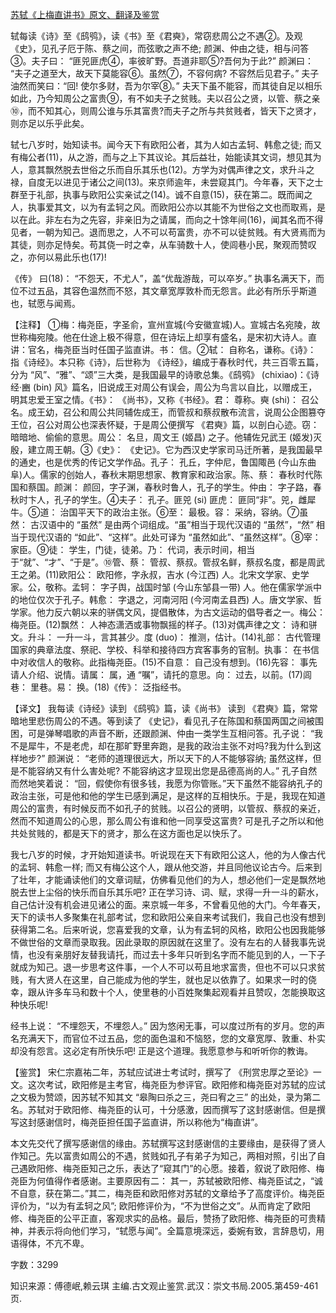 [苏轼《上梅直讲书》原文、翻译及鉴赏](https://www.vrrw.net/wx/14144.html)

轼每读《诗》至《鸱鸮》，读《书》至《君奭》，常窃悲周公之不遇②。及观《史》，见孔子厄于陈、蔡之间，而弦歌之声不绝; 颜渊、仲由之徒，相与问答③。夫子曰： “匪兕匪虎④，率彼旷野。吾道非耶⑤?吾何为于此?” 颜渊曰： “夫子之道至大，故天下莫能容⑥。虽然⑦，不容何病? 不容然后见君子。” 夫子油然而笑曰：“回! 使尔多财，吾为尔宰⑧。” 夫天下虽不能容，而其徒自足以相乐如此，乃今知周公之富贵⑨，有不如夫子之贫贱。夫以召公之贤，以管、蔡之亲⑩，而不知其心，则周公谁与乐其富贵?而夫子之所与共贫贱者，皆天下之贤才，则亦足以乐乎此矣。

轼七八岁时，始知读书。闻今天下有欧阳公者，其为人如古孟轲、韩愈之徒; 而又有梅公者(11)，从之游，而与之上下其议论。其后益壮，始能读其文词，想见其为人，意其飘然脱去世俗之乐而自乐其乐也(12)。方学为对偶声律之文，求升斗之禄，自度无以进见于诸公之间(13)。来京师逾年，未尝窥其门。今年春，天下之士群至于礼部，执事与欧阳公实亲试之(14)。诚不自意(15)，获在第二。既而闻之人，执事爱其文，以为有孟轲之风。而欧阳公亦以其能不为世俗之文也而取焉，是以在此。非左右为之先容，非亲旧为之请属，而向之十馀年间(16)，闻其名而不得见者，一朝为知己。退而思之，人不可以苟富贵，亦不可以徒贫贱。有大贤焉而为其徒，则亦足恃矣。苟其侥一时之幸，从车骑数十人，使闾巷小民，聚观而赞叹之，亦何以易此乐也(17)!

《传》 曰(18)： “不怨天，不尤人”，盖“优哉游哉，可以卒岁。” 执事名满天下，而位不过五品，其容色温然而不怒，其文章宽厚敦朴而无怨言。此必有所乐乎斯道也，轼愿与闻焉。



【注释】 ①梅：梅尧臣，字圣俞，宣州宣城(今安徽宣城)人。宣城古名宛陵，故世称梅宛陵。他在仕途上极不得意，但在诗坛上却享有盛名，是宋初大诗人。直讲：官名，梅尧臣当时任国子监直讲。书： 信。②轼： 自称名，谦称。《诗》： 指《诗经》。本只称《诗》，后世称为 《诗经》，编成于春秋时代，共三百零五篇，分为 “风”、“雅”、“颂”三大类，是我国最早的诗歌总集。《鸱鸮》 (chixiao)：《诗经·豳 (bin) 风》篇名，旧说成王对周公有误会，周公为鸟言以自比，以赠成王，明其忠爱王室之情。《书》： 《尚书》，又称《书经》。君： 尊称。奭 (shi)： 召公名。成王幼，召公和周公共同辅佐成王，而管叔和蔡叔散布流言，说周公企图篡夺王位，召公对周公也深表怀疑，于是周公便撰写 《君奭》篇，以剖白心迹。窃： 暗暗地、偷偷的意思。周公： 名旦，周文王 (姬昌) 之子。他辅佐兄武王 (姬发)灭殷，建立周王朝。③《史》： 《史记》。它为西汉史学家司马迁所著，是我国最早的通史，也是优秀的传记文学作品。孔子： 孔丘，字仲尼，鲁国陬邑 (今山东曲阜)人。儒家的创始人，春秋末期思想家、教育家和政治家。陈、蔡： 春秋时代陈国和蔡国。颜渊： 颜回，字子渊，春秋时鲁人，孔子的学生。仲由： 字子路，春秋时卞人，孔子的学生。④夫子： 孔子。匪兕 (si) 匪虎： 匪同“非”。兕，雌犀牛。⑤道： 治国平天下的政治主张。⑥至： 最极。容： 采纳，容纳。⑦虽然： 古汉语中的 “虽然” 是由两个词组成。“虽”相当于现代汉语的 “虽然”，“然” 相当于现代汉语的 “如此”、“这样”。此处可译为 “虽然如此”、“虽然这样”。⑧宰： 家臣。⑨徒： 学生，门徒，徒弟。乃： 代词，表示时间，相当于“就”、“才”、“于是”。⑩管、蔡： 管叔、蔡叔。管叔名鲜，蔡叔名度，都是周武王之弟。(11)欧阳公： 欧阳修，字永叔，吉水 (今江西) 人。北宋文学家、史学家。公，敬称。孟轲： 字子舆，战国时邹 (今山东邹县一带) 人。他在儒家学派中的地位仅次于孔子。韩愈： 字退之，河南河阳 (今河南孟县西) 人。唐文学家、哲学家。他力反六朝以来的骈偶文风，提倡散体，为古文运动的倡导者之一。梅公： 梅尧臣。(12)飘然： 人神态潇洒或事物飘摇的样子。(13)对偶声律之文： 诗和骈文。升斗： 一升一斗，言其甚少。度 (duo)： 推测，估计。(14)礼部： 古代管理国家的典章法度、祭祀、学校、科举和接待四方宾客事务的官制。执事： 在书信中对收信人的敬称。此指梅尧臣。(15)不自意： 自己没有想到。(16)先容： 事先请人介绍、说情。请属： 属，通 “嘱”，请托的意思。向： 过去，以前。(17)闾巷： 里巷。易： 换。(18)《传》： 泛指经书。

【译文】 我每读《诗经》读到 《鸱鸮》篇，读《尚书》 读到 《君奭》篇，常常暗地里悲伤周公的不遇。等到读了 《史记》，看见孔子在陈国和蔡国两国之间被围困，可是弹琴唱歌的声音不断，还跟颜渊、仲由一类学生互相问答。孔子说： “我不是犀牛，不是老虎，却在那旷野里奔跑，是我的政治主张不对吗?我为什么到这样地步?” 颜渊说： “老师的道理很远大，所以天下的人不能够容纳; 虽然这样，但是不能容纳又有什么害处呢? 不能容纳这才显现出您是品德高尚的人。” 孔子自然而然地笑着说： “回，假使你有很多钱，我愿为你管账。”天下虽然不能容纳孔子的政治主张，可是他和他的学生已感到满足，是这样的互相快乐。于是，我现在知道周公的富贵，有时候反而不如孔子的贫贱。以召公的贤明，以管叔、蔡叔的亲近，然而不知道周公的心思，那么周公有谁和他一同享受这富贵? 可是孔子之所以和他共处贫贱的，都是天下的贤才，那么在这方面也足以快乐了。

我七八岁的时候，才开始知道读书。听说现在天下有欧阳公这人，他的为人像古代的孟轲、韩愈一样; 而又有梅公这个人，跟从他交游，并且同他议论古今。后来到了壮年，才能诵读他们的文章词赋，仿佛看见他们的为人，想必他们一定是飘然地脱去世上尘俗的快乐而自乐其乐吧? 正在学习诗、词、赋，求得一升一斗的薪水，自己估计没有机会进见诸公的面。来京城一年多，不曾看见他的大门。今年春天，天下的读书人多聚集在礼部考试，您和欧阳公亲自来考试我们，我自己也没有想到获得第二名。后来听说，您喜爱我的文章，认为有孟轲的风格，欧阳公也因我能够不做世俗的文章而录取我。因此录取的原因就在这里了。没有左右的人替我事先说情，也没有亲朋好友替我请托，而过去十多年只听到名字而不能见到的人，一下子就成为知己。退一步思考这件事，一个人不可以苟且地求富贵，但也不可以只求贫贱，有大贤人在这里，自己能成为他的学生，就也足以依靠了。如果求一时的侥幸，跟从许多车马和数十个人，使里巷的小百姓聚集起观看并且赞叹，怎能换取这种快乐呢!

经书上说： “不埋怨天，不埋怨人。” 因为悠闲无事，可以度过所有的岁月。您的声名充满天下，而官位不过五品，您的面色温和不恼怒，您的文章宽厚、敦重、朴实却没有怨言。这必定有所快乐吧! 正是这个道理。我愿意参与和听听你的教诲。

【鉴赏】 宋仁宗嘉祐二年，苏轼应试进士考试时，撰写了 《刑赏忠厚之至论》一文。这次考试，欧阳修是主考官，梅尧臣为参评官。欧阳修和梅尧臣对苏轼的应试之文极为赞颂，因苏轼不知其文 “皋陶曰杀之三，尧曰宥之三” 的出处，录为第二名。苏轼对于欧阳修、梅尧臣的认可，十分感激，因而撰写了这封感谢信。但是撰写这封感谢信时，梅尧臣担任国子监直讲，所以称他为“梅直讲”。

本文先交代了撰写感谢信的缘由。苏轼撰写这封感谢信的主要缘由，是获得了贤人作知己。先以富贵如周公的不遇，贫贱如孔子有弟子为知己，两相对照，引出了自己遇欧阳修、梅尧臣知己之乐，表达了“窥其门”的心愿。接着，叙说了欧阳修、梅尧臣为何值得作者感谢。主要原因有二： 其一，苏轼被欧阳修、梅尧臣试之，“诚不自意，获在第二。”其二，梅尧臣和欧阳修对苏轼的文章给予了高度评价。梅尧臣评价为，“以为有孟轲之风”; 欧阳修评价为，“不为世俗之文”。从而肯定了欧阳修、梅尧臣的公平正直，客观求实的品格。最后，赞扬了欧阳修、梅尧臣的可贵精神，并表示将向他们学习，“轼愿与闻”。全篇意境深远，委婉有致，言辞恳切，用语得体，不亢不卑。

字数：3299

知识来源：傅德岷,赖云琪 主编.古文观止鉴赏.武汉：崇文书局.2005.第459-461页.

